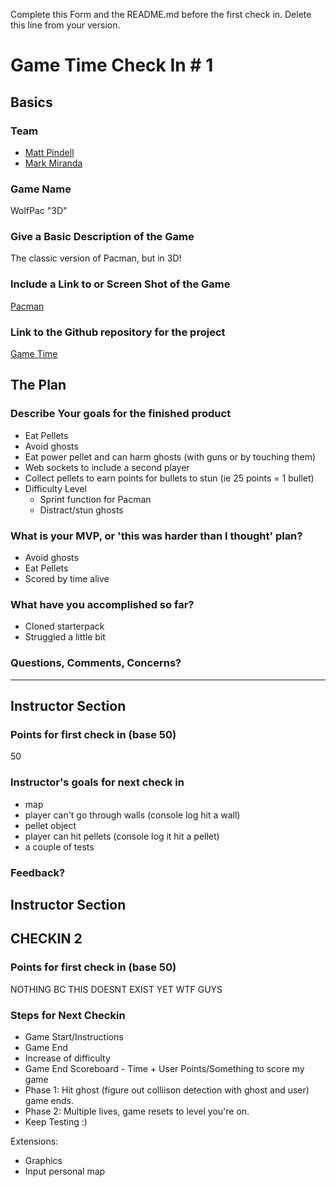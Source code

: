 Complete this Form and the README.md before the first check in. Delete this line from your version.

# Game Time Check In # 1

## Basics

### Team
- [Matt Pindell](https://github.com/pindell-matt)
- [Mark Miranda](https://github.com/notmarkmiranda)

### Game Name

WolfPac "3D"

### Give a Basic Description of the Game

The classic version of Pacman, but in 3D!

### Include a Link to or Screen Shot of the Game

[Pacman](http://ai.berkeley.edu/images/pacman_game.gif)

### Link to the Github repository for the project
[Game Time](https://github.com/notmarkmiranda/game-time)

## The Plan

### Describe Your goals for the finished product

  * Eat Pellets
  * Avoid ghosts
  * Eat power pellet and can harm ghosts (with guns or by touching them)
  * Web sockets to include a second player
  * Collect pellets to earn points for bullets to stun (ie 25 points = 1 bullet)
  * Difficulty Level
    * Sprint function for Pacman
    * Distract/stun ghosts

### What is your MVP, or 'this was harder than I thought' plan?


* Avoid ghosts
* Eat Pellets
* Scored by time alive



### What have you accomplished so far?

* Cloned starterpack
* Struggled a little bit


### Questions, Comments, Concerns?

-----

## Instructor Section

### Points for first check in (base 50)
50 
### Instructor's goals for next check in
- map 
- player can't go through walls (console log hit a wall)
- pellet object 
- player can hit pellets (console log it hit a pellet) 
- a couple of tests

### Feedback?

## Instructor Section



## CHECKIN 2
### Points for first check in (base 50)
NOTHING BC THIS DOESNT EXIST YET WTF GUYS

### Steps for Next Checkin
- Game Start/Instructions
- Game End
- Increase of difficulty
- Game End Scoreboard - Time + User Points/Something to score my game
 - Phase 1: Hit ghost (figure out colliison detection with ghost and user) game ends. 
 - Phase 2: Multiple lives, game resets to level you're on.
- Keep Testing :)
 
Extensions:
- Graphics
- Input personal map



